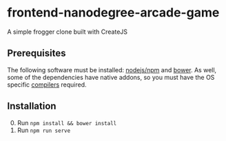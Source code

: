 # frontend-nanodegree-arcade-game

A simple frogger clone built with CreateJS

## Prerequisites

The following software must be installed: [nodejs/npm](https://nodejs.org/en/download/) and [bower](http://bower.io/). As well, some of the dependencies have native addons, so you must have the OS specific [compilers](https://github.com/nodejs/node-gyp#installation) required.

## Installation

0. Run `npm install && bower install`
0. Run `npm run serve`
